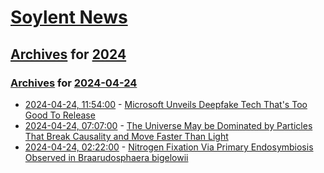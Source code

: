 # [Soylent News](../../../README.md)

## [Archives](../../index.md) for [2024](../index.md)

### [Archives](../../index.md) for [2024-04-24](index.md)

* [2024-04-24, 11:54:00](https://soylentnews.org/article.pl?sid=24/04/22/1235240&from=rss) - [Microsoft Unveils Deepfake Tech That's Too Good To Release](https://soylentnews.org/article.pl?sid=24/04/22/1235240&from=rss)
* [2024-04-24, 07:07:00](https://soylentnews.org/article.pl?sid=24/04/22/1230215&from=rss) - [The Universe May be Dominated by Particles That Break Causality and Move Faster Than Light](https://soylentnews.org/article.pl?sid=24/04/22/1230215&from=rss)
* [2024-04-24, 02:22:00](https://soylentnews.org/article.pl?sid=24/04/22/1224204&from=rss) - [Nitrogen Fixation Via Primary Endosymbiosis Observed in Braarudosphaera bigelowii](https://soylentnews.org/article.pl?sid=24/04/22/1224204&from=rss)
